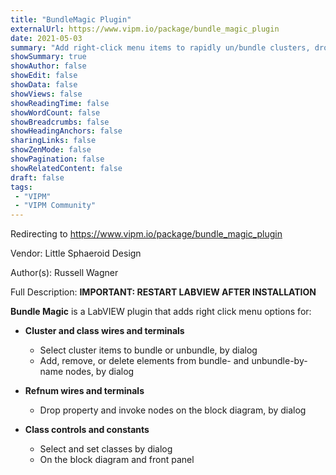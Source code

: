 ```yaml
---
title: "BundleMagic Plugin"
externalUrl: https://www.vipm.io/package/bundle_magic_plugin
date: 2021-05-03
summary: "Add right-click menu items to rapidly un/bundle clusters, drop properties, and manipulate expandable nodes"
showSummary: true
showAuthor: false
showEdit: false
showData: false
showViews: false
showReadingTime: false
showWordCount: false
showBreadcrumbs: false
showHeadingAnchors: false
sharingLinks: false
showZenMode: false
showPagination: false
showRelatedContent: false
draft: false
tags:
 - "VIPM"
 - "VIPM Community"
---
```


Redirecting to https://www.vipm.io/package/bundle_magic_plugin

Vendor: Little Sphaeroid Design

Author(s): Russell Wagner
 
Full Description:
**IMPORTANT: RESTART LABVIEW AFTER INSTALLATION**

**Bundle Magic** is a LabVIEW plugin that adds right click menu options for:

 -   **Cluster and class wires and terminals**
      -   Select cluster items to bundle or unbundle, by dialog
      -   Add, remove, or delete elements from bundle- and unbundle-by-name nodes, by dialog
    

 -   **Refnum wires and terminals**
       -   Drop property and invoke nodes on the block diagram, by dialog


 -   **Class controls and constants**
      -   Select and set classes by dialog
      -   On the block diagram and front panel